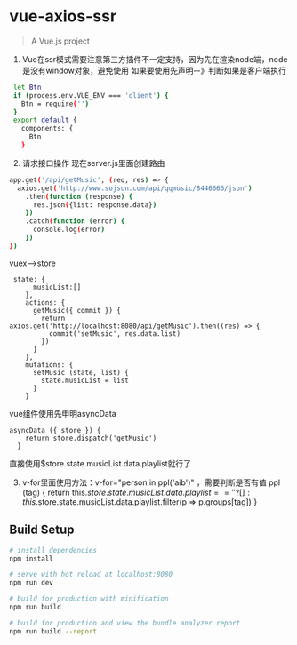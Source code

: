 # vue-axios-ssr

> A Vue.js project

 1. Vue在ssr模式需要注意第三方插件不一定支持，因为先在渲染node端，node是没有window对象，避免使用
    如果要使用先声明--》判断如果是客户端执行
``` bash
 let Btn  
 if (process.env.VUE_ENV === 'client') {  
   Btn = require('')  
 }  
 export default {  
   components: {  
     Btn  
   } 
```

 2. 请求接口操作
现在server.js里面创建路由
``` bash
app.get('/api/getMusic', (req, res) => {
  axios.get('http://www.sojson.com/api/qqmusic/8446666/json')
    .then(function (response) {
      res.json({list: response.data})
    })
    .catch(function (error) {
      console.log(error)
    })
})
```


vuex-->store    

     state: {
          musicList:[]
        },
        actions: {
          getMusic({ commit }) {
            return axios.get('http://localhost:8080/api/getMusic').then((res) => {
              commit('setMusic', res.data.list)
            })
          }
        },
        mutations: {
          setMusic (state, list) {
            state.musicList = list
          }
        }
vue组件使用先申明asyncData
 

    asyncData ({ store }) {
        return store.dispatch('getMusic')
      }
直接使用$store.state.musicList.data.playlist就行了

3. v-for里面使用方法：v-for="person in ppl('aib')" ，需要判断是否有值
ppl (tag) {
      return this.$store.state.musicList.data.playlist==''?[]:this.$store.state.musicList.data.playlist.filter(p => p.groups[tag])
    }

## Build Setup

``` bash
# install dependencies
npm install

# serve with hot reload at localhost:8080
npm run dev

# build for production with minification
npm run build

# build for production and view the bundle analyzer report
npm run build --report
```


